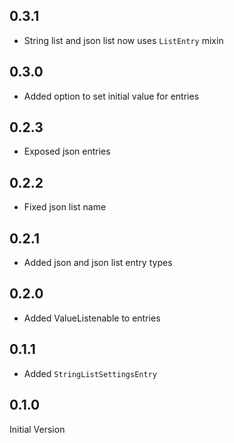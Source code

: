 ## 0.3.1

* String list and json list now uses `ListEntry` mixin

## 0.3.0

* Added option to set initial value for entries

## 0.2.3

* Exposed json entries

## 0.2.2

* Fixed json list name

## 0.2.1

* Added json and json list entry types

## 0.2.0

* Added ValueListenable to entries

## 0.1.1

* Added `StringListSettingsEntry`

## 0.1.0

Initial Version